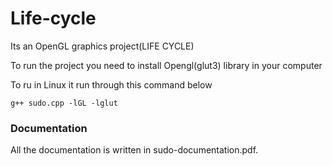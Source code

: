 # Life-cycle

Its an OpenGL graphics project(LIFE CYCLE)

To run the project you need to install Opengl(glut3) library in your computer

To ru in Linux it run through this command below

	g++ sudo.cpp -lGL -lglut

### Documentation

All the documentation is written in sudo-documentation.pdf.
